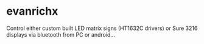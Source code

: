 # evanrichx
Control either custom built LED matrix signs (HT1632C drivers) or Sure 3216 displays via bluetooth from PC or android…
